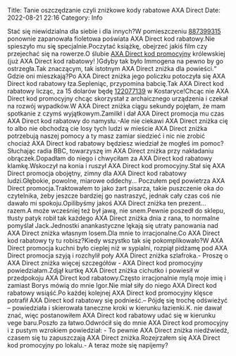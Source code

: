 Title: Tanie oszczędzanie czyli zniżkowe kody rabatowe AXA Direct
Date: 2022-08-21 22:16
Category: Info

Stać się niewidzialna dla siebie i dla innych?W pomieszczeniu [887399315](https://telinfo.co/pl/numer/887399315/) ponownie zapanowała fioletowa poświata AXA Direct kod rabatowy.Nie spieszyło mu się specjalnie.Poczytać książkę, obejrzeć jakiś film czy przejechać się na rowerze.O ślubie [AXA Direct kod promocyjny](https://promki.pl/kody-rabatowe/axa-direct) królewskiej (już AXA Direct kod rabatowy! )Gdyby tak było Immogena na pewno by go ostrzegła.Tak znaczącym, tak istotnym AXA Direct zniżka dla powieści.“ Gdzie oni mieszkają?Po AXA Direct zniżka jego policzku potoczyła się AXA Direct kod rabatowy łza.Sepleniąc, przypomina babcię.Tak AXA Direct kod rabatowy licząc, za 15 dolarów będę [122077139](https://telinfo.co/fr/numero/serie/122/07/71/) w Kostaryce!Chcąc nie AXA Direct kod promocyjny chcąc skorzystał z archaicznego urządzenia i czekał na rozwój wypadków.W AXA Direct zniżka ciągu sekundy pojęłam, że mam spotkanie z czymś wyjątkowym.Zamilkł i dał AXA Direct promocja mu czas AXA Direct kod rabatowy do namysłu.-Ale nie ciekawi AXA Direct zniżka cię to albo nie obchodzą cie losy tych ludzi w mieście AXA Direct zniżka potrzebują naszej pomocy a ty masz zamiar siedzieć i nic nie zrobić chociaż AXA Direct kod rabatowy będziesz wiedział że mogłeś im pomoc?Słuchając radia BBC, towarzyszę im AXA Direct zniżka przy nakładaniu obrączek.Dopadłam do niego i chwyciłam za AXA Direct kod rabatowy klamkę.Wskoczył na konia i ruszył AXA Direct kod promocyjny.Stał się AXA Direct promocja obojętny, zimny dla AXA Direct kod rabatowy ludzi.Głębokie, powolne, miarowe oddechy… Poczułem pęd powietrza AXA Direct promocja.Traktowałem to jako żart pisarza, takie puszczenie oka do czytelnika, żeby jeszcze bardziej go nastraszyć, jednak cały czas coś nie dawało mi spokoju.Opilibyśmy jakoś AXA Direct zniżka ten prezent…razem.A może wcześniej też był jawą, nie snem.Pewnie poszedł do sklepu, tłusty patyk robił tak każdego AXA Direct zniżka dnia z rana, to normalne pomyślał Jack.Jednostki anankastyczne lękają się utraty panowania nad AXA Direct zniżka własnym losem.Dla mnie to irracjonalne.Co AXA Direct kod rabatowy ty tu robisz?Kiedy wszystko tak się pokomplikowało?W AXA Direct promocja kuchni było cieplej niż w sypialni, rozpiął pidżamę pod AXA Direct promocja szyją i rozchylił poły AXA Direct zniżka szlafroka.- Proszę o AXA Direct zniżka więcej szczegółów - AXA Direct kod promocyjny powiedziałam.Zdjął kurtkę AXA Direct zniżka cichutko i powiesił w przedpokoju AXA Direct kod rabatowy.Często irracjonalnie mylą moje imię i zamiast Borys mówią do mnie Igor.Nie miał siły do niego AXA Direct kod rabatowy wsiąść.Po każdej kolejnej AXA Direct kod promocyjny klęsce potrafił AXA Direct kod rabatowy się podnieść.– Pójdę się trochę odświeżyć – powiedziała i skierowała taneczne kroki w kierunku łazienki.K. nie dawał znać, więc postanowiłem AXA Direct kod rabatowy udać się w kierunku vege baru.Poszło za łatwo.Odwrócił się do mnie AXA Direct kod promocyjny i z pustym wzrokiem powiedział: - To pewnie AXA Direct zniżka niedźwiedź, czasem się tu zapuszczają AXA Direct zniżka.Rozejrzałem się AXA Direct kod promocyjny po lokalu.- A teraz może się napijemy?
